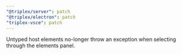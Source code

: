 ```yaml
---
"@triplex/server": patch
"@triplex/electron": patch
"triplex-vsce": patch
---
```


Untyped host elements no-longer throw an exception when selecting through the elements panel.
